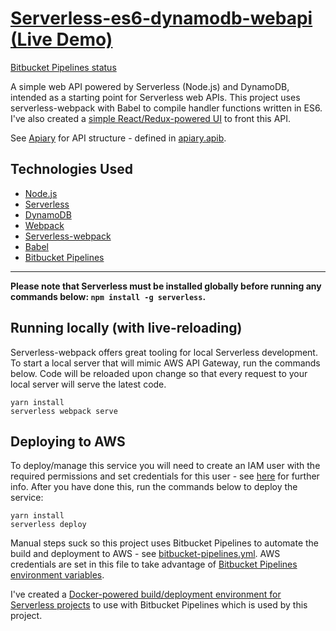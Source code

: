 # [Serverless-es6-dynamodb-webapi (Live Demo)](https://serverless-web-api.603.nu)

[Bitbucket Pipelines status](https://bitbucket.org/jch254/serverless-es6-dynamodb-webapi/addon/pipelines/home)

A simple web API powered by Serverless (Node.js) and DynamoDB, intended as a starting point for Serverless web APIs. This project uses serverless-webpack with Babel to compile handler functions written in ES6. I've also created a [simple React/Redux-powered UI](https://github.com/jch254/react-redux-terraform-aws) to front this API.

See [Apiary](http://docs.serverlesses6dynamodbwebapi.apiary.io) for API structure - defined in [apiary.apib](../master/apiary.apib).

## Technologies Used

* [Node.js](https://github.com/nodejs/node)
* [Serverless](https://github.com/serverless/serverless)
* [DynamoDB](https://aws.amazon.com/dynamodb)
* [Webpack](https://github.com/webpack/webpack)
* [Serverless-webpack](https://github.com/elastic-coders/serverless-webpack)
* [Babel](https://github.com/babel/babel)
* [Bitbucket Pipelines](https://bitbucket.org/product/features/pipelines)

---

**Please note that Serverless must be installed globally before running any commands below: `npm install -g serverless`.**

## Running locally (with live-reloading)

Serverless-webpack offers great tooling for local Serverless development. To start a local server that will mimic AWS API Gateway, run the commands below. Code will be reloaded upon change so that every request to your local server will serve the latest code.

```
yarn install
serverless webpack serve
```

## Deploying to AWS

To deploy/manage this service you will need to create an IAM user with the required permissions and set credentials for this user - see [here](https://github.com/serverless/serverless/blob/master/docs/02-providers/aws/01-setup.md) for further info. After you have done this, run the commands below to deploy the service:

```
yarn install
serverless deploy
```

Manual steps suck so this project uses Bitbucket Pipelines to automate the build and deployment to AWS - see [bitbucket-pipelines.yml](../master/bitbucket-pipelines.yml). AWS credentials are set in this file to take advantage of [Bitbucket Pipelines environment variables](https://confluence.atlassian.com/bitbucket/environment-variables-in-bitbucket-pipelines-794502608.html).

I've created a [Docker-powered build/deployment environment for Serverless projects](https://github.com/jch254/docker-node-serverless) to use with Bitbucket Pipelines which is used by this project.
